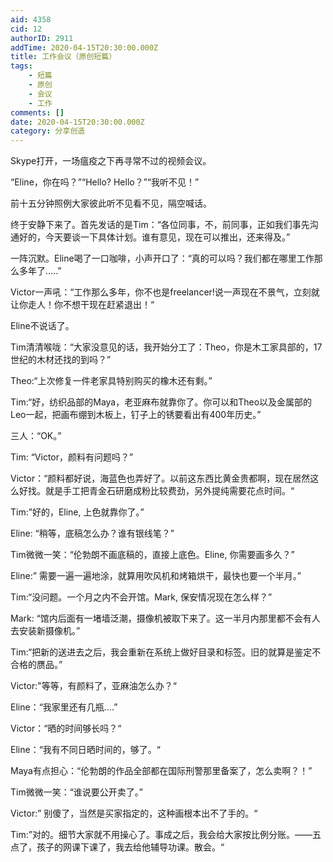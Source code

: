 ```yaml
---
aid: 4358
cid: 12
authorID: 2911
addTime: 2020-04-15T20:30:00.000Z
title: 工作会议（原创短篇）
tags:
    - 短篇
    - 原创
    - 会议
    - 工作
comments: []
date: 2020-04-15T20:30:00.000Z
category: 分享创造
---
```


Skype打开，一场瘟疫之下再寻常不过的视频会议。

“Eline，你在吗？”“Hello? Hello？”“我听不见！”

前十五分钟照例大家彼此听不见看不见，隔空喊话。

终于安静下来了。首先发话的是Tim：“各位同事，不，前同事，正如我们事先沟通好的，今天要谈一下具体计划。谁有意见，现在可以推出，还来得及。”

一阵沉默。Eline喝了一口咖啡，小声开口了：“真的可以吗？我们都在哪里工作那么多年了…..”

Victor一声吼：“工作那么多年，你不也是freelancer!说一声现在不景气，立刻就让你走人！你不想干现在赶紧退出！“

Eline不说话了。

Tim清清喉咙：“大家没意见的话，我开始分工了：Theo，你是木工家具部的，17世纪的木材还找的到吗？”

Theo:“上次修复一件老家具特别购买的橡木还有剩。”

Tim:“好，纺织品部的Maya，老亚麻布就靠你了。你可以和Theo以及金属部的Leo一起，把画布绷到木板上，钉子上的锈要看出有400年历史。”

三人：“OK。”

Tim: “Victor，颜料有问题吗？”

Victor：“颜料都好说，海蓝色也弄好了。以前这东西比黄金贵都啊，现在居然这么好找。就是手工把青金石研磨成粉比较费劲，另外提纯需要花点时间。“

Tim:”好的，Eline, 上色就靠你了。”

Eline: “稍等，底稿怎么办？谁有银线笔？”

Tim微微一笑：“伦勃朗不画底稿的，直接上底色。Eline, 你需要画多久？”

Eline:” 需要一遍一遍地涂，就算用吹风机和烤箱烘干，最快也要一个半月。”

Tim:“没问题。一个月之内不会开馆。Mark, 保安情况现在怎么样？”

Mark: “馆内后面有一堵墙泛潮，摄像机被取下来了。这一半月内那里都不会有人去安装新摄像机。”

Tim:“把新的送进去之后，我会重新在系统上做好目录和标签。旧的就算是鉴定不合格的赝品。”

Victor:"等等，有颜料了，亚麻油怎么办？“

Eline：“我家里还有几瓶....”

Victor：“晒的时间够长吗？“

Eline：“我有不同日晒时间的，够了。“

Maya有点担心：“伦勃朗的作品全部都在国际刑警那里备案了，怎么卖啊？！”

Tim微微一笑：“谁说要公开卖了。”

Victor:” 别傻了，当然是买家指定的，这种画根本出不了手的。“

Tim:”对的。细节大家就不用操心了。事成之后，我会给大家按比例分账。——五点了，孩子的网课下课了，我去给他辅导功课。散会。“
